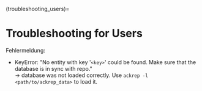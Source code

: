 (troubleshooting_users)=
# Troubleshooting for Users

Fehlermeldung:
- KeyError: "No entity with key '``<key>``' could be found. Make sure that the database is in sync with repo."<br>
→ database was not loaded correctly. Use `ackrep -l <path/to/ackrep_data>` to load it.